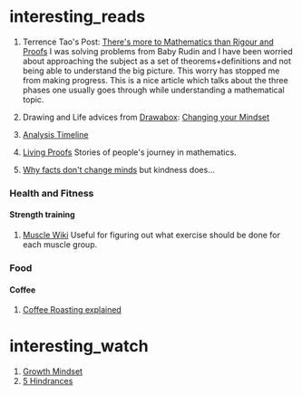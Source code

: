 # interesting_reads


1. Terrence Tao's Post: [There's more to Mathematics than Rigour and Proofs](https://terrytao.wordpress.com/career-advice/theres-more-to-mathematics-than-rigour-and-proofs/) I was solving problems from Baby Rudin and I have been worried about approaching the subject as a set of theorems+definitions and not being able to understand the big picture. This worry has stopped me from making progress. This is a nice article which talks about the three phases one usually goes through while understanding a mathematical topic.

2. Drawing and Life advices from [Drawabox](https://drawabox.com/): [Changing your Mindset](https://drawabox.com/lesson/0/2)

3. [Analysis Timeline](https://longformmath.com/analysis-timeline)

4. [Living Proofs](https://blogs.ams.org/inclusionexclusion/2019/06/26/living-proof-a-must-read/) Stories of people's journey in mathematics.

5. [Why facts don't change minds](https://jamesclear.com/why-facts-dont-change-minds) but kindness does...

### Health and Fitness

#### Strength training

1. [Muscle Wiki](https://musclewiki.com/) Useful for figuring out what exercise should be done for each muscle group.

### Food

#### Coffee
1. [Coffee Roasting explained](https://www.youtube.com/watch?v=N6BJVM5tvnw&ab_channel=JamesHoffmann)

# interesting_watch

1. [Growth Mindset](https://youtu.be/75GFzikmRY0) 
2. [5 Hindrances](https://www.youtube.com/watch?v=4-079YIasck&ab_channel=TEDxTalks)
